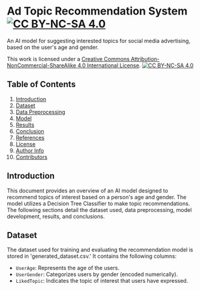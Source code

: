 # Ad Topic Recommendation System [![CC BY-NC-SA 4.0][cc-by-nc-sa-shield]][cc-by-nc-sa]
 An AI model for suggesting interested topics for social media advertising, based on the user's age and gender.

This work is licensed under a
[Creative Commons Attribution-NonCommercial-ShareAlike 4.0 International License][cc-by-nc-sa].
[![CC BY-NC-SA 4.0][cc-by-nc-sa-image]][cc-by-nc-sa]

[cc-by-nc-sa]: http://creativecommons.org/licenses/by-nc-sa/4.0/
[cc-by-nc-sa-image]: https://licensebuttons.net/l/by-nc-sa/4.0/88x31.png
[cc-by-nc-sa-shield]: https://img.shields.io/badge/License-CC%20BY--NC--SA%204.0-lightgrey.svg

## Table of Contents
1. [Introduction](#introduction)
2. [Dataset](#dataset)
3. [Data Preprocessing](#data-preprocessing)
4. [Model](#model)
5. [Results](#results)
6. [Conclusion](#conclusion)
7. [References](#references)
8. [License](#license)
9. [Author Info](#author-info)
10. [Contributors](#contributors)

## Introduction

This document provides an overview of an AI model designed to recommend topics of interest based on a 
person's age and gender. The model utilizes a Decision Tree Classifier to make topic recommendations. 
The following sections detail the dataset used, data preprocessing, model development, results, and conclusions.

## Dataset

The dataset used for training and evaluating the recommendation model is stored in 'generated_dataset.csv.' 
It contains the following columns:
- `UserAge`: Represents the age of the users.
- `UserGender`: Categorizes users by gender (encoded numerically).
- `LikedTopic`: Indicates the topic of interest that users have expressed.
